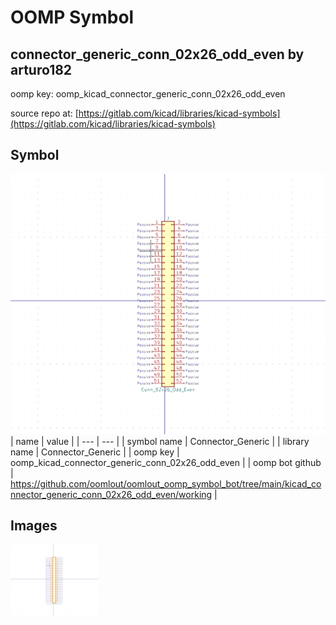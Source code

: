 # OOMP Symbol  
## connector_generic_conn_02x26_odd_even  by arturo182  
  
oomp key: oomp_kicad_connector_generic_conn_02x26_odd_even  
  
source repo at: [https://gitlab.com/kicad/libraries/kicad-symbols](https://gitlab.com/kicad/libraries/kicad-symbols)  
## Symbol  
  
[![working.png](working_600.png)](working.png)  
| name | value | 
| --- | --- | 
| symbol name | Connector_Generic | 
| library name | Connector_Generic | 
| oomp key | oomp_kicad_connector_generic_conn_02x26_odd_even | 
| oomp bot github | https://github.com/oomlout/oomlout_oomp_symbol_bot/tree/main/kicad_connector_generic_conn_02x26_odd_even/working | 
## Images  
  
[![working.png](working_140.png)](working.png)  
